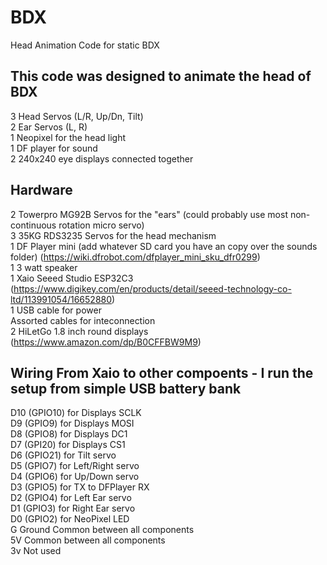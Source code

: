 # BDX
Head Animation Code for static BDX

## This code was designed to animate the head of BDX

3 Head Servos (L/R, Up/Dn, Tilt)  
2 Ear Servos (L, R)  
1 Neopixel for the head light  
1 DF player for sound  
2 240x240 eye displays connected together  
  
## Hardware

2 Towerpro MG92B Servos for the "ears" (could probably use most non-continuous rotation micro servo)  
3 35KG RDS3235 Servos for the head mechanism  
1 DF Player mini (add whatever SD card you have an copy over the sounds folder) (https://wiki.dfrobot.com/dfplayer_mini_sku_dfr0299)  
1 3 watt speaker  
1 Xaio Seeed Studio ESP32C3 (https://www.digikey.com/en/products/detail/seeed-technology-co-ltd/113991054/16652880)  
1 USB cable for power  
Assorted cables for inteconnection  
2 HiLetGo 1.8 inch round displays (https://www.amazon.com/dp/B0CFFBW9M9)  
  
## Wiring From Xaio to other compoents - I run the setup from simple USB battery bank

D10 (GPIO10) for Displays SCLK  
D9  (GPIO9)  for Displays MOSI  
D8  (GPIO8)  for Displays DC1  
D7  (GPI20)  for Displays CS1  
D6  (GPIO21) for Tilt servo  
D5  (GPIO7)  for Left/Right servo  
D4  (GPIO6)  for Up/Down servo  
D3  (GPIO5)  for TX to DFPlayer RX  
D2  (GPIO4)  for Left Ear servo  
D1  (GPIO3)  for Right Ear servo  
D0  (GPIO2)  for NeoPixel LED  
G   Ground   Common between all components  
5V  Common between all components  
3v Not used  

